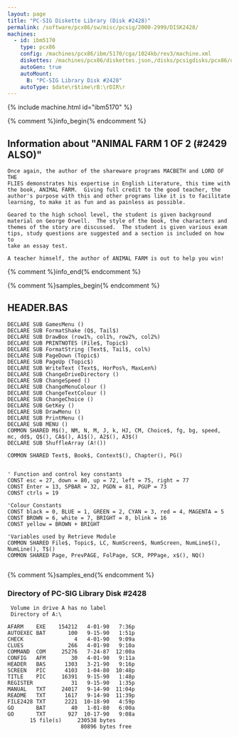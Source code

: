 ```yaml
---
layout: page
title: "PC-SIG Diskette Library (Disk #2428)"
permalink: /software/pcx86/sw/misc/pcsig/2000-2999/DISK2428/
machines:
  - id: ibm5170
    type: pcx86
    config: /machines/pcx86/ibm/5170/cga/1024kb/rev3/machine.xml
    diskettes: /machines/pcx86/diskettes.json,/disks/pcsigdisks/pcx86/diskettes.json
    autoGen: true
    autoMount:
      B: "PC-SIG Library Disk #2428"
    autoType: $date\r$time\rB:\rDIR\r
---
```


{% include machine.html id="ibm5170" %}

{% comment %}info_begin{% endcomment %}

## Information about "ANIMAL FARM 1 OF 2 (#2429 ALSO)"

    Once again, the author of the shareware programs MACBETH and LORD OF THE
    FLIES demonstrates his expertise in English Literature, this time with
    the book, ANIMAL FARM.  Giving full credit to the good teacher, the
    author's purpose with this and other programs like it is to facilitate
    learning, to make it as fun and as painless as possible.
    
    Geared to the high school level, the student is given background
    material on George Orwell.  The style of the book, the characters and
    themes of the story are discussed.  The student is given various exam
    tips, study questions are suggested and a section is included on how to
    take an essay test.
    
    A teacher himself, the author of ANIMAL FARM is out to help you win!
{% comment %}info_end{% endcomment %}

{% comment %}samples_begin{% endcomment %}

## HEADER.BAS

```bas
DECLARE SUB GamesMenu ()
DECLARE SUB FormatShake (Q$, Tail$)
DECLARE SUB DrawBox (row1%, col1%, row2%, col2%)
DECLARE SUB PRINTNOTES (File$, Topic$)
DECLARE SUB FormatString (Text$, Tail$, col%)
DECLARE SUB PageDown (Topic$)
DECLARE SUB PageUp (Topic$)
DECLARE SUB WriteText (Text$, HorPos%, MaxLen%)
DECLARE SUB ChangeDriveDirectory ()
DECLARE SUB ChangeSpeed ()
DECLARE SUB ChangeMenuColour ()
DECLARE SUB ChangeTextColour ()
DECLARE SUB ChangeChoice ()
DECLARE SUB GetKey ()
DECLARE SUB DrawMenu ()
DECLARE SUB PrintMenu ()
DECLARE SUB MENU ()
COMMON SHARED M$(), NM, N, M, J, k, HJ, CM, Choice$, fg, bg, speed, mc, dd$, Q$(), CA$(), A1$(), A2$(), A3$()
DECLARE SUB ShuffleArray (A!())

COMMON SHARED Text$, Book$, Context$(), Chapter(), PG()


' Function and control key constants
CONST esc = 27, down = 80, up = 72, left = 75, right = 77
CONST Enter = 13, SPBAR = 32, PGDN = 81, PGUP = 73
CONST ctrls = 19

'Colour Constants
CONST black = 0, BLUE = 1, GREEN = 2, CYAN = 3, red = 4, MAGENTA = 5
CONST BROWN = 6, white = 7, BRIGHT = 8, blink = 16
CONST yellow = BROWN + BRIGHT

'Variables used by Retrieve Module
COMMON SHARED File$, Topic$, LC, NumScreen$, NumScreen, NumLine$(), NumLine(), T$()
COMMON SHARED Page, PrevPAGE, FolPage, SCR, PPPage, x$(), NQ()


```

{% comment %}samples_end{% endcomment %}

### Directory of PC-SIG Library Disk #2428

     Volume in drive A has no label
     Directory of A:\

    AFARM    EXE    154212   4-01-90   7:36p
    AUTOEXEC BAT       100   9-15-90   1:51p
    CHECK                4   4-01-90   9:09a
    CLUES              266   4-01-90   9:10a
    COMMAND  COM     25276   7-24-87  12:00a
    CONFIG   AFM        30   4-01-90   9:11a
    HEADER   BAS      1303   3-21-90   9:16p
    SCREEN   PIC      4103   1-04-80  10:48p
    TITLE    PIC     16391   9-15-90   1:48p
    REGISTER            31   9-15-90   1:35p
    MANUAL   TXT     24017   9-14-90  11:04p
    README   TXT      1617   9-14-90  11:39p
    FILE2428 TXT      2221  10-18-90   4:59p
    GO       BAT        40   1-01-80   6:00a
    GO       TXT       927  10-17-90   9:08a
           15 file(s)     230538 bytes
                           80896 bytes free
